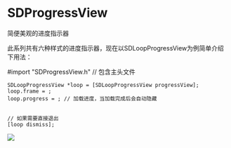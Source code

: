 # SDProgressView
简便美观的进度指示器

  此系列共有六种样式的进度指示器，现在以SDLoopProgressView为例简单介绍下用法：

   #import "SDProgressView.h" // 包含主头文件
   
    SDLoopProgressView *loop = [SDLoopProgressView progressView];
    loop.frame = ;
    loop.progress = ; // 加载进度，当加载完成后会自动隐藏
    
    
    // 如果需要直接退出
    [loop dismiss];
  


![](http://cdn.cocimg.com/bbs/attachment/Fid_19/19_441660_57ecfb07c257edf.gif)
